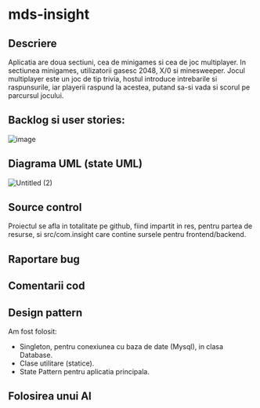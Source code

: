 # mds-insight

## Descriere
Aplicatia are doua sectiuni, cea de minigames si cea de joc multiplayer. In sectiunea minigames, utilizatorii gasesc 2048, X/0 si minesweeper. Jocul multiplayer este un joc de tip trivia, hostul introduce intrebarile si raspunsurile, iar playerii raspund la acestea, putand sa-si vada si scorul pe parcursul jocului.

## Backlog si user stories: 
![image](https://github.com/L-o-rd/mds-insight/assets/116594293/dc5553ac-b81e-4e7e-91d6-9b9e2290e661)

## Diagrama UML (state UML)
![Untitled (2)](https://github.com/L-o-rd/mds-insight/assets/116594293/e38eb637-d930-4f1f-aac4-1f486afb7ead)


## Source control
Proiectul se afla in totalitate pe github, fiind impartit in res, pentru partea de resurse, si src/com.insight care contine sursele pentru frontend/backend.

## Raportare bug 

## Comentarii cod

## Design pattern
Am fost folosit:
  * Singleton, pentru conexiunea cu baza de date (Mysql), in clasa Database.
  * Clase utilitare (statice).
  * State Pattern pentru aplicatia principala.

## Folosirea unui AI 
